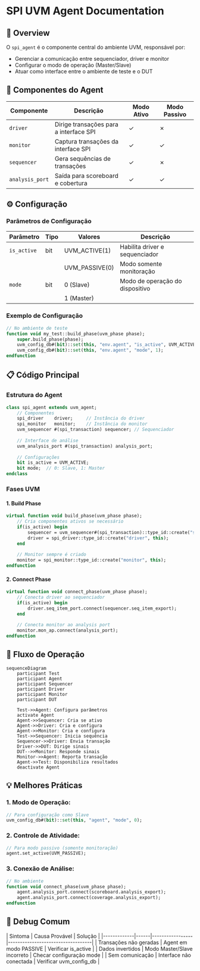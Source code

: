 # SPI UVM Agent Documentation

## 📌 Overview
O `spi_agent` é o componente central do ambiente UVM, responsável por:
- Gerenciar a comunicação entre sequenciador, driver e monitor
- Configurar o modo de operação (Master/Slave)
- Atuar como interface entre o ambiente de teste e o DUT

## 🧩 Componentes do Agent
| Componente     | Descrição                                  | Modo Ativo | Modo Passivo |
|----------------|-------------------------------------------|------------|--------------|
| `driver`       | Dirige transações para a interface SPI    | ✓          | ✗            |
| `monitor`      | Captura transações da interface SPI       | ✓          | ✓            |
| `sequencer`    | Gera sequências de transações             | ✓          | ✗            |
| `analysis_port`| Saída para scoreboard e cobertura         | ✓          | ✓            |

## ⚙️ Configuração
### Parâmetros de Configuração
| Parâmetro    | Tipo | Valores         | Descrição                          |
|-------------|------|-----------------|-----------------------------------|
| `is_active` | bit  | UVM_ACTIVE(1)   | Habilita driver e sequenciador    |
|             |      | UVM_PASSIVE(0)  | Modo somente monitoração          |
| `mode`      | bit  | 0 (Slave)       | Modo de operação do dispositivo   |
|             |      | 1 (Master)      |                                   |

### Exemplo de Configuração
```systemverilog
// No ambiente de teste
function void my_test::build_phase(uvm_phase phase);
    super.build_phase(phase);
    uvm_config_db#(bit)::set(this, "env.agent", "is_active", UVM_ACTIVE);
    uvm_config_db#(bit)::set(this, "env.agent", "mode", 1);
endfunction
```
## 📋 Código Principal
### Estrutura do Agent
```systemverilog
class spi_agent extends uvm_agent;
    // Componentes
    spi_driver    driver;     // Instância do driver
    spi_monitor   monitor;    // Instância do monitor
    uvm_sequencer #(spi_transaction) sequencer; // Sequenciador
    
    // Interface de análise
    uvm_analysis_port #(spi_transaction) analysis_port;
    
    // Configurações
    bit is_active = UVM_ACTIVE;
    bit mode;  // 0: Slave, 1: Master
endclass
```
### Fases UVM
#### 1. Build Phase
```systemverilog
virtual function void build_phase(uvm_phase phase);
    // Cria componentes ativos se necessário
    if(is_active) begin
        sequencer = uvm_sequencer#(spi_transaction)::type_id::create("sequencer", this);
        driver = spi_driver::type_id::create("driver", this);
    end
    
    // Monitor sempre é criado
    monitor = spi_monitor::type_id::create("monitor", this);
endfunction
```
#### 2. Connect Phase
```systemverilog
virtual function void connect_phase(uvm_phase phase);
    // Conecta driver ao sequenciador
    if(is_active) begin
        driver.seq_item_port.connect(sequencer.seq_item_export);
    end
    
    // Conecta monitor ao analysis port
    monitor.mon_ap.connect(analysis_port);
endfunction
```
## 🔄 Fluxo de Operação
```mermaid
sequenceDiagram
    participant Test
    participant Agent
    participant Sequencer
    participant Driver
    participant Monitor
    participant DUT

    Test->>Agent: Configura parâmetros
    activate Agent
    Agent->>Sequencer: Cria se ativo
    Agent->>Driver: Cria e configura
    Agent->>Monitor: Cria e configura
    Test->>Sequencer: Inicia sequência
    Sequencer->>Driver: Envia transação
    Driver->>DUT: Dirige sinais
    DUT-->>Monitor: Responde sinais
    Monitor->>Agent: Reporta transação
    Agent->>Test: Disponibiliza resultados
    deactivate Agent
```
## 💡 Melhores Práticas
### 1. Modo de Operação:
```systemverilog
// Para configuração como Slave
uvm_config_db#(bit)::set(this, "agent", "mode", 0);
```
### 2. Controle de Atividade:
```systemverilog
// Para modo passivo (somente monitoração)
agent.set_active(UVM_PASSIVE);
```
### 3. Conexão de Análise:
```systemverilog
// No ambiente
function void connect_phase(uvm_phase phase);
    agent.analysis_port.connect(scoreboard.analysis_export);
    agent.analysis_port.connect(coverage.analysis_export);
endfunction
```
## 🚨 Debug Comum
| Sintoma    | Causa Provável | Solução                         |
|-------------|------|-----------------|-----------------------------------|
| Transações não geradas	 | Agent em modo PASSIVE	  | Verificar is_active    |
|  Dados invertidos	  |  Modo Master/Slave incorreto	    | Checar configuração mode          |
| Sem comunicação	     | Interface não conectada	  | Verificar uvm_config_db |
